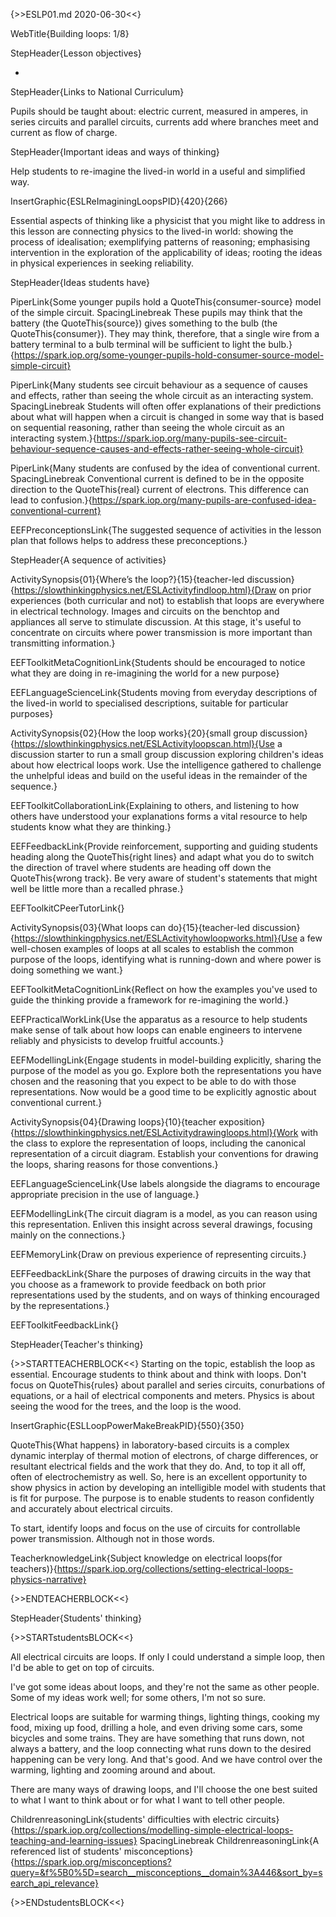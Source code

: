 {>>ESLP01.md 2020-06-30<<}

WebTitle{Building loops: 1/8}

StepHeader{Lesson objectives}

- 

StepHeader{Links to National Curriculum}

Pupils should be taught about: electric current, measured in amperes, in series circuits and parallel circuits, currents add where branches meet and current as flow of charge.

StepHeader{Important ideas and ways of thinking}

Help students to re-imagine the lived-in world in a useful and simplified way.

InsertGraphic{ESLReImaginingLoopsPID}{420}{266}

Essential aspects of thinking like a physicist that you might like to address in this lesson are connecting physics to the lived-in world: showing the process of idealisation; exemplifying patterns of reasoning; emphasising intervention in the exploration of the applicability of ideas; rooting the ideas in physical experiences in seeking reliability.

StepHeader{Ideas students have}

PiperLink{Some younger pupils hold a QuoteThis{consumer-source} model of the simple circuit. SpacingLinebreak These pupils may think that the battery (the QuoteThis{source}) gives something to the bulb (the QuoteThis{consumer}). They may think, therefore, that a single wire from a battery terminal to a bulb terminal will be sufficient to light the bulb.}{https://spark.iop.org/some-younger-pupils-hold-consumer-source-model-simple-circuit}

PiperLink{Many students see circuit behaviour as a sequence of causes and effects, rather than seeing the whole circuit as an interacting system. SpacingLinebreak Students will often offer explanations of their predictions about what will happen when a circuit is changed in some way that is based on sequential reasoning, rather than seeing the whole circuit as an interacting system.}{https://spark.iop.org/many-pupils-see-circuit-behaviour-sequence-causes-and-effects-rather-seeing-whole-circuit}

PiperLink{Many students are confused by the idea of conventional current. SpacingLinebreak Conventional current is defined to be in the opposite direction to the QuoteThis{real} current of electrons. This difference can lead to confusion.}{https://spark.iop.org/many-pupils-are-confused-idea-conventional-current}


EEFPreconceptionsLink{The suggested sequence of activities in the lesson plan that follows helps to address these preconceptions.}

StepHeader{A sequence of activities}

ActivitySynopsis{01}{Where’s the loop?}{15}{teacher-led discussion}{https://slowthinkingphysics.net/ESLActivityfindloop.html}{Draw on prior experiences (both curricular and not) to establish that loops are everywhere in electrical technology. Images and circuits on the benchtop and appliances all serve to stimulate discussion. At this stage, it's useful to concentrate on circuits where power transmission is more important than transmitting information.}

EEFToolkitMetaCognitionLink{Students should be encouraged to notice what they are doing in re-imagining the world for a new purpose}

EEFLanguageScienceLink{Students moving from everyday descriptions of the lived-in world to specialised descriptions, suitable for particular purposes}

ActivitySynopsis{02}{How the loop works}{20}{small group discussion}{https://slowthinkingphysics.net/ESLActivityloopscan.html}{Use a discussion starter to run a small group discussion exploring children's ideas about how electrical loops work. Use the intelligence gathered to challenge the unhelpful ideas and build on the useful ideas in the remainder of the sequence.}

EEFToolkitCollaborationLink{Explaining to others, and listening to how others have understood your explanations forms a vital resource to help students know what they are thinking.}

EEFFeedbackLink{Provide reinforcement, supporting and guiding students heading along the QuoteThis{right lines} and adapt what you do to switch the direction of travel where students are heading off down the QuoteThis{wrong track}. Be very aware of student's statements that might well be little more than a recalled phrase.}

EEFToolkitCPeerTutorLink{}

ActivitySynopsis{03}{What loops can do}{15}{teacher-led discussion}{https://slowthinkingphysics.net/ESLActivityhowloopworks.html}{Use a few well-chosen examples of loops at all scales to establish the common purpose of the loops, identifying what is running-down and where power is doing something we want.}

EEFToolkitMetaCognitionLink{Reflect on how the examples you've used to guide the thinking provide a framework for re-imagining the world.}

EEFPracticalWorkLink{Use the apparatus as a resource to help students make sense of talk about how loops can enable engineers to intervene reliably and physicists to develop fruitful accounts.}

EEFModellingLink{Engage students in model-building explicitly, sharing the purpose of the model as you go. Explore both the representations you have chosen and the reasoning that you expect to be able to do with those representations. Now would be a good time to be explicitly agnostic about conventional current.}

ActivitySynopsis{04}{Drawing loops}{10}{teacher exposition}{https://slowthinkingphysics.net/ESLActivitydrawingloops.html}{Work with the class to explore the representation of loops, including the canonical representation of a circuit diagram. Establish your conventions for drawing the loops, sharing reasons for those conventions.}

EEFLanguageScienceLink{Use labels alongside the diagrams to encourage appropriate precision in the use of language.}

EEFModellingLink{The circuit diagram is a model, as you can reason using this representation. Enliven this insight across several drawings, focusing mainly on the connections.}

EEFMemoryLink{Draw on previous experience of representing circuits.}

EEFFeedbackLink{Share the purposes of drawing circuits in the way that you choose as a framework to provide feedback on both prior representations used by the students, and on ways of thinking encouraged by the representations.}

EEFToolkitFeedbackLink{}

StepHeader{Teacher's thinking}

{>>STARTTEACHERBLOCK<<}
Starting on the topic,  establish the loop as essential. Encourage students to think about and think with loops. Don't focus on QuoteThis{rules} about parallel and series circuits, conurbations of equations, or a hail of electrical components and meters. Physics is about seeing the wood for the trees, and the loop is the wood.

InsertGraphic{ESLLoopPowerMakeBreakPID}{550}{350}

QuoteThis{What happens} in laboratory-based circuits is a complex dynamic interplay of thermal motion of electrons, of charge differences, or resultant electrical fields and the work that they do. And, to top it all off, often of electrochemistry as well. So, here is an excellent opportunity to show physics in action by developing an intelligible model with students that is fit for purpose. The purpose is to enable students to reason confidently and accurately about electrical circuits.

To start, identify loops and focus on the use of circuits for controllable power transmission. Although not in those words.

TeacherknowledgeLink{Subject knowledge on electrical loops(for teachers)}{https://spark.iop.org/collections/setting-electrical-loops-physics-narrative}

{>>ENDTEACHERBLOCK<<}

StepHeader{Students' thinking}

{>>STARTstudentsBLOCK<<}

All electrical circuits are loops. If only I could understand a simple loop, then I'd be able to get on top of circuits.

I've got some ideas about loops, and they're not the same as other people. Some of my ideas work well; for some others, I'm not so sure.

Electrical loops are suitable for warming things, lighting things, cooking my food, mixing up food, drilling a hole, and even driving some cars, some bicycles and some trains. They are have something that runs down, not always a battery, and the loop connecting what runs down to the desired happening can be very long. And that's good. And we have control over the warming, lighting and zooming around and about.

There are many ways of drawing loops, and I'll choose the one best suited to what I want to think about or for what I want to tell other people.


ChildrenreasoningLink{students' difficulties with electric circuits}{https://spark.iop.org/collections/modelling-simple-electrical-loops-teaching-and-learning-issues}
 SpacingLinebreak 
ChildrenreasoningLink{A referenced list of students' misconceptions}{https://spark.iop.org/misconceptions?query=&f%5B0%5D=search__misconceptions__domain%3A446&sort_by=search_api_relevance}

{>>ENDstudentsBLOCK<<}



